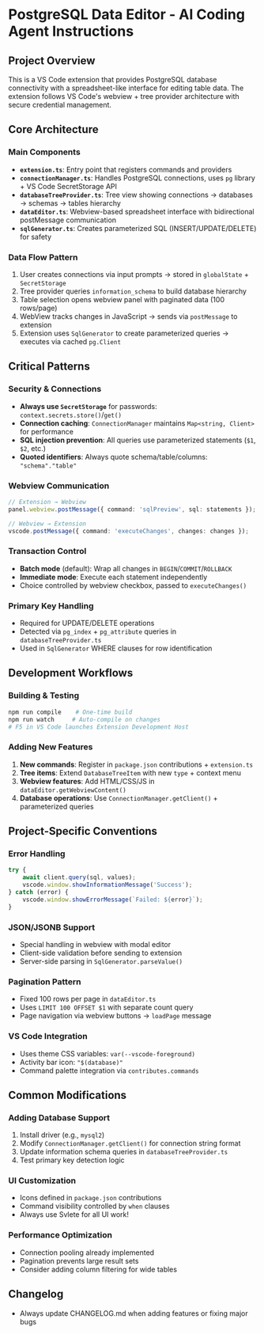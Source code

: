 # PostgreSQL Data Editor - AI Coding Agent Instructions

## Project Overview
This is a VS Code extension that provides PostgreSQL database connectivity with a spreadsheet-like interface for editing table data. The extension follows VS Code's webview + tree provider architecture with secure credential management.

## Core Architecture

### Main Components
- **`extension.ts`**: Entry point that registers commands and providers
- **`connectionManager.ts`**: Handles PostgreSQL connections, uses `pg` library + VS Code SecretStorage API
- **`databaseTreeProvider.ts`**: Tree view showing connections → databases → schemas → tables hierarchy
- **`dataEditor.ts`**: Webview-based spreadsheet interface with bidirectional postMessage communication
- **`sqlGenerator.ts`**: Creates parameterized SQL (INSERT/UPDATE/DELETE) for safety

### Data Flow Pattern
1. User creates connections via input prompts → stored in `globalState` + `SecretStorage`
2. Tree provider queries `information_schema` to build database hierarchy
3. Table selection opens webview panel with paginated data (100 rows/page)
4. WebView tracks changes in JavaScript → sends via `postMessage` to extension
5. Extension uses `SqlGenerator` to create parameterized queries → executes via cached `pg.Client`

## Critical Patterns

### Security & Connections
- **Always use `SecretStorage`** for passwords: `context.secrets.store()`/`get()`
- **Connection caching**: `ConnectionManager` maintains `Map<string, Client>` for performance
- **SQL injection prevention**: All queries use parameterized statements (`$1`, `$2`, etc.)
- **Quoted identifiers**: Always quote schema/table/columns: `"schema"."table"`

### Webview Communication
```typescript
// Extension → Webview
panel.webview.postMessage({ command: 'sqlPreview', sql: statements });

// Webview → Extension  
vscode.postMessage({ command: 'executeChanges', changes: changes });
```

### Transaction Control
- **Batch mode** (default): Wrap all changes in `BEGIN`/`COMMIT`/`ROLLBACK`
- **Immediate mode**: Execute each statement independently
- Choice controlled by webview checkbox, passed to `executeChanges()`

### Primary Key Handling
- Required for UPDATE/DELETE operations
- Detected via `pg_index` + `pg_attribute` queries in `databaseTreeProvider.ts`
- Used in `SqlGenerator` WHERE clauses for row identification

## Development Workflows

### Building & Testing
```bash
npm run compile    # One-time build
npm run watch     # Auto-compile on changes
# F5 in VS Code launches Extension Development Host
```

### Adding New Features
1. **New commands**: Register in `package.json` contributions + `extension.ts`
2. **Tree items**: Extend `DatabaseTreeItem` with new `type` + context menu
3. **Webview features**: Add HTML/CSS/JS in `dataEditor.getWebviewContent()`
4. **Database operations**: Use `ConnectionManager.getClient()` + parameterized queries

## Project-Specific Conventions

### Error Handling
```typescript
try {
    await client.query(sql, values);
    vscode.window.showInformationMessage('Success');
} catch (error) {
    vscode.window.showErrorMessage(`Failed: ${error}`);
}
```

### JSON/JSONB Support
- Special handling in webview with modal editor
- Client-side validation before sending to extension
- Server-side parsing in `SqlGenerator.parseValue()`

### Pagination Pattern
- Fixed 100 rows per page in `dataEditor.ts`
- Uses `LIMIT 100 OFFSET $1` with separate count query
- Page navigation via webview buttons → `loadPage` message

### VS Code Integration
- Uses theme CSS variables: `var(--vscode-foreground)`
- Activity bar icon: `"$(database)"`
- Command palette integration via `contributes.commands`

## Common Modifications

### Adding Database Support
1. Install driver (e.g., `mysql2`)
2. Modify `ConnectionManager.getClient()` for connection string format
3. Update information schema queries in `databaseTreeProvider.ts`
4. Test primary key detection logic

### UI Customization
- Icons defined in `package.json` contributions
- Command visibility controlled by `when` clauses
- Always use Svlete for all UI work!

### Performance Optimization
- Connection pooling already implemented
- Pagination prevents large result sets
- Consider adding column filtering for wide tables

## Changelog
- Always update CHANGELOG.md when adding features or fixing major bugs
